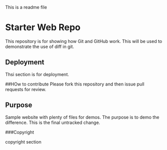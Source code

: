This is a readme file
# Starter Web Repo

This repository is for showing how Git and GitHub work. This will be used to demonstrate the use of diff in git.
## Deployment
Thsi section is for deployment.

##HOw to contribute
Please fork this repository and then issue pull requests for review.

## Purpose

Sample website with plenty of files for demos.
The purpose is to demo the difference.
This is the final untracked change.

###Copyright

copyright section